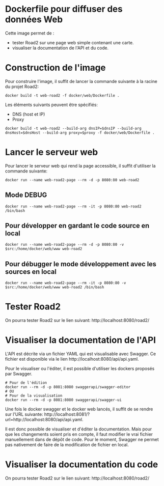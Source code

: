# Dockerfile pour diffuser des données Web

Cette image permet de :
- tester Road2 sur une page web simple contenant une carte.
- visualiser la documentation de l'API et du code.


# Construction de l'image

Pour construire l'image, il suffit de lancer la commande suivante à la racine du projet Road2:
```
docker build -t web-road2 -f docker/web/Dockerfile .
```

Les éléments suivants peuvent être spécifiés:
- DNS (host et IP)
- Proxy

```
docker build -t web-road2 --build-arg dnsIP=$dnsIP --build-arg dnsHost=$dnsHost --build-arg proxy=$proxy -f docker/web/Dockerfile .
```

# Lancer le serveur web

Pour lancer le serveur web qui rend la page accessible, il suffit d'utiliser la commande suivante:
```
docker run --name web-road2-page --rm -d -p 8080:80 web-road2
```

## Mode DEBUG
```
docker run --name web-road2-page --rm -it -p 8080:80 web-road2 /bin/bash
```

## Pour développer en gardant le code source en local
```
docker run --name web-road2-page --rm -d -p 8080:80 -v $src:/home/docker/web/www web-road2
```

## Pour débugger le mode développement avec les sources en local
```
docker run --name web-road2-page --rm -it -p 8080:80 -v $src:/home/docker/web/www web-road2 /bin/bash
```

# Tester Road2

On pourra tester Road2 sur le lien suivant: http://localhost:8080/road2/

# Visualiser la documentation de l'API

L'API est décrite via un fichier YAML qui est visualisable avec Swagger. Ce fichier est disponible via le lien http://localhost:8080/api/api.yaml.

Pour le visualiser ou l'éditer, il est possible d'utiliser les dockers proposés par Swagger.
```
# Pour de l'édition
docker run --rm -d -p 8081:8080 swaggerapi/swagger-editor
# OU
# Pour de la visualisation
docker run --rm -d -p 8081:8080 swaggerapi/swagger-ui
```

Une fois le docker swagger et le docker web lancés, il suffit de se rendre sur l'URL suivante: http://localhost:8081/?url=http://localhost:8080/api/api.yaml.

Il est donc possible de visualiser et d'éditer la documentation. Mais pour que les changements soient pris en compte, il faut modifier le vrai fichier manuellement dans de dépôt de code. Pour le moment, Swagger ne permet pas nativement de faire de la modification de fichier en local.

# Visualiser la documentation du code

On pourra tester Road2 sur le lien suivant: http://localhost:8080/road2/
